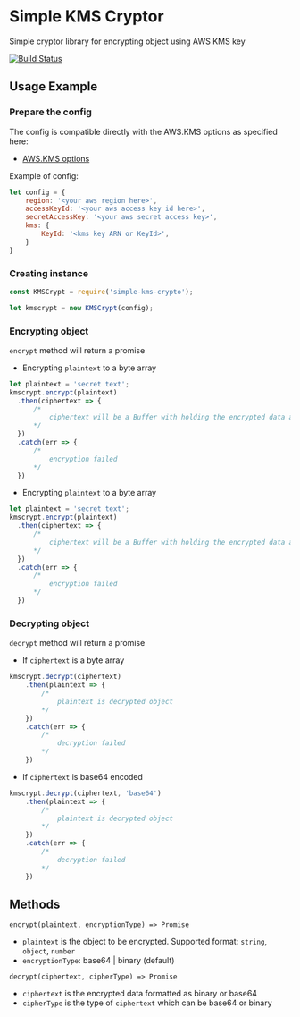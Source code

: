 # Simple KMS Cryptor
Simple cryptor library for encrypting object using AWS KMS key

[![Build Status](https://travis-ci.org/renaldonoma/simple-kms-cryptor.svg?branch=master)](https://travis-ci.org/renaldonoma/simple-kms-cryptor)

## Usage Example

### Prepare the config
The config is compatible directly with the AWS.KMS options as specified here:
- [AWS.KMS options](http://docs.aws.amazon.com/AWSJavaScriptSDK/latest/AWS/KMS.html#constructor-property)

Example of config:
```js
let config = {
    region: '<your aws region here>',
    accessKeyId: '<your aws access key id here>',
    secretAccessKey: '<your aws secret access key>',
    kms: {
        KeyId: '<kms key ARN or KeyId>',
    }
}
```

### Creating instance
```js
const KMSCrypt = require('simple-kms-crypto');

let kmscrypt = new KMSCrypt(config);
```


### Encrypting object
`encrypt` method will return a promise

- Encrypting `plaintext` to a byte array
```js
let plaintext = 'secret text';
kmscrypt.encrypt(plaintext)
  .then(ciphertext => {
      /*
          ciphertext will be a Buffer with holding the encrypted data as byte array
      */
  })
  .catch(err => {
      /*
          encryption failed
      */
  })
```

- Encrypting `plaintext` to a byte array
```js
let plaintext = 'secret text';
kmscrypt.encrypt(plaintext)
  .then(ciphertext => {
      /*
          ciphertext will be a Buffer with holding the encrypted data as byte array
      */
  })
  .catch(err => {
      /*
          encryption failed
      */
  })
```

### Decrypting object
`decrypt` method will return a promise

- If `ciphertext` is a byte array
```js
kmscrypt.decrypt(ciphertext)
    .then(plaintext => {
        /*
            plaintext is decrypted object
        */    
    })
    .catch(err => {
        /*
            decryption failed
        */
    })
```

- If `ciphertext` is base64 encoded
```js
kmscrypt.decrypt(ciphertext, 'base64')
    .then(plaintext => {
        /*
            plaintext is decrypted object
        */    
    })
    .catch(err => {
        /*
            decryption failed
        */
    })
```

## Methods
`encrypt(plaintext, encryptionType) => Promise`
- `plaintext` is the object to be encrypted. Supported format: `string`, `object`, `number`
- `encryptionType`: base64 | binary (default)


`decrypt(ciphertext, cipherType) => Promise`
- `ciphertext` is the encrypted data formatted as binary or base64
- `cipherType` is the type of `ciphertext` which can be base64 or binary

